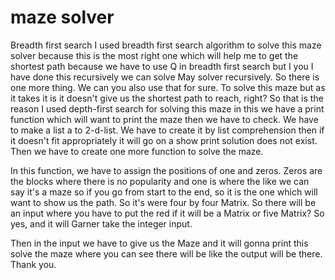 # maze solver
Breadth first search I used breadth first search algorithm to solve this maze solver because this is the most right one which will help me to get the shortest path because we have to use Q in breadth first search but I you I have done this recursively we can solve May solver recursively. So there is one more thing. We can you also use that for sure. To solve this maze but as it takes it is it doesn't give us the shortest path to reach, right? So that is the reason I used depth-first search for solving this maze in this we have a print function which will want to print the maze then we have to check. We have to make a list a to 2-d-list. We have to create it by list comprehension then if it doesn't fit appropriately it will go on a show print solution does not exist. Then we have to create one more function to solve the maze. 



In this function, we have to assign the positions of one and zeros. Zeros are the blocks where there is no popularity and one is where the like we can say it's a maze so if you go from start to the end, so it is the one which will want to show us the path. So it's were four by four Matrix. So there will be an input where you have to put the red if it will be a Matrix or five Matrix? So yes, and it will Garner take the integer input. 



Then in the input we have to give us the Maze and it will gonna print this solve the maze where you can see there will be like the output will be there. Thank you.
